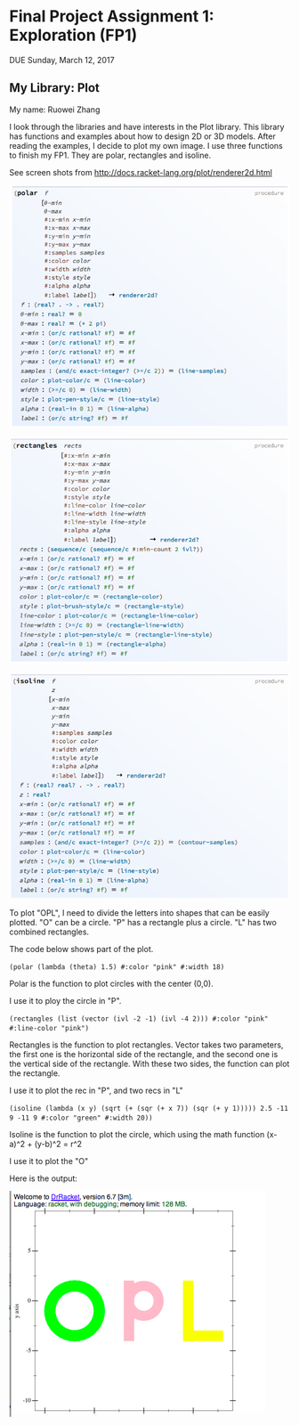 # Final Project Assignment 1: Exploration (FP1)
DUE Sunday, March 12, 2017


## My Library: Plot
My name: Ruowei Zhang

I look through the libraries and have interests in the Plot library. This library has functions and examples about how to design 2D or 3D models. After reading the examples, I decide to plot my own image. I use three functions to finish my FP1. They are polar, rectangles and isoline.

See screen shots from http://docs.racket-lang.org/plot/renderer2d.html

![polarcenter](/polarcenter.png?raw=true "polarcenter")

![rec](/rec.png?raw=true "rec")

![isoline](/isoline.png?raw=true "isoline")


To plot "OPL", I need to divide the letters into shapes that can be easily plotted. "O" can be a circle. "P" has a rectangle plus a circle. "L" has two combined rectangles.

The code below shows part of the plot.

`(polar (lambda (theta) 1.5) #:color "pink" #:width 18) `

Polar is the function to plot circles with the center (0,0). 

I use it to ploy the circle in "P".


`(rectangles (list (vector (ivl -2 -1) (ivl -4 2))) #:color "pink" #:line-color "pink")`

Rectangles is the function to plot rectangles. Vector takes two parameters, the first one is the horizontal side of the rectangle, and the second one is the vertical side of the rectangle. With these two sides, the function can plot the rectangle.

I use it to plot the rec in "P", and two recs in "L"

`(isoline (lambda (x y) (sqrt (+ (sqr (+ x 7)) (sqr (+ y 1))))) 2.5 -11 9 -11 9 #:color "green" #:width 20))`

Isoline is the function to plot the circle, which using the math function (x-a)^2 + (y-b)^2 = r^2

I use it to plot the "O"



Here is the output:

![rzopl](/OPLFP1.png?raw=true "rzopl")



